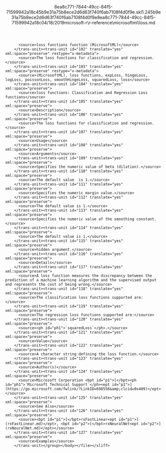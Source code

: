 <?xml version="1.0"?><xliff version="1.2" xmlns="urn:oasis:names:tc:xliff:document:1.2" xmlns:xsi="http://www.w3.org/2001/XMLSchema-instance" xsi:schemaLocation="urn:oasis:names:tc:xliff:document:1.2 xliff-core-1.2-transitional.xsd"><file datatype="xml" original="loss.md" source-language="en-US" target-language="en-US"><header><tool tool-id="mdxliff" tool-name="mdxliff" tool-version="1.0-d1654b2" tool-company="Microsoft" /><xliffext:skl_file_name xmlns:xliffext="urn:microsoft:content:schema:xliffextensions">8ea8c771-7844-49cc-84f5-71599942a18c45b9e31a75b8ece2d6d63f740f6ab7108f4d0f9e.skl</xliffext:skl_file_name><xliffext:version xmlns:xliffext="urn:microsoft:content:schema:xliffextensions">1.2</xliffext:version><xliffext:ms.openlocfilehash xmlns:xliffext="urn:microsoft:content:schema:xliffextensions">45b9e31a75b8ece2d6d63f740f6ab7108f4d0f9e</xliffext:ms.openlocfilehash><xliffext:ms.sourcegitcommit xmlns:xliffext="urn:microsoft:content:schema:xliffextensions">8ea8c771-7844-49cc-84f5-71599942a18c</xliffext:ms.sourcegitcommit><xliffext:ms.lasthandoff xmlns:xliffext="urn:microsoft:content:schema:xliffextensions">04/18/2019</xliffext:ms.lasthandoff><xliffext:ms.openlocfilepath xmlns:xliffext="urn:microsoft:content:schema:xliffextensions">microsoft-r\r-reference\microsoftml\loss.md</xliffext:ms.openlocfilepath></header><body><group id="content" extype="content"><trans-unit id="101" translate="yes" xml:space="preserve" restype="x-metadata">
          <source>loss functions function (MicrosoftML)</source>
        </trans-unit><trans-unit id="102" translate="yes" xml:space="preserve" restype="x-metadata">
          <source>The loss functions for classification and regression.</source>
        </trans-unit><trans-unit id="103" translate="yes" xml:space="preserve" restype="x-metadata">
          <source>(MicrosoftML), loss functions, expLoss, hingeLoss, logLoss, poissonLoss, smoothHingeLoss, squaredLoss, loss</source>
        </trans-unit><trans-unit id="104" translate="yes" xml:space="preserve">
          <source>loss functions: Classification and Regression Loss functions</source>
        </trans-unit><trans-unit id="105" translate="yes" xml:space="preserve">
          <source>Description</source>
        </trans-unit><trans-unit id="106" translate="yes" xml:space="preserve">
          <source>The loss functions for classification and regression.</source>
        </trans-unit><trans-unit id="107" translate="yes" xml:space="preserve">
          <source>Usage</source>
        </trans-unit><trans-unit id="108" translate="yes" xml:space="preserve">
          <source>Arguments</source>
        </trans-unit><trans-unit id="109" translate="yes" xml:space="preserve">
          <source>Specifies the numeric value of beta (dilation).</source>
        </trans-unit><trans-unit id="110" translate="yes" xml:space="preserve">
          <source>The default value  is 1.</source>
        </trans-unit><trans-unit id="111" translate="yes" xml:space="preserve">
          <source>Specifies the numeric margin value.</source>
        </trans-unit><trans-unit id="112" translate="yes" xml:space="preserve">
          <source>The default value is 1.</source>
        </trans-unit><trans-unit id="113" translate="yes" xml:space="preserve">
          <source>Specifies the numeric value of the smoothing constant.</source>
        </trans-unit><trans-unit id="114" translate="yes" xml:space="preserve">
          <source>The default value is 1.</source>
        </trans-unit><trans-unit id="115" translate="yes" xml:space="preserve">
          <source>hidden argument.</source>
        </trans-unit><trans-unit id="116" translate="yes" xml:space="preserve">
          <source>Details</source>
        </trans-unit><trans-unit id="117" translate="yes" xml:space="preserve">
          <source>A loss function measures the discrepancy between the prediction of a machine learning algorithm and the supervised output and represents the cost of being wrong.</source>
        </trans-unit><trans-unit id="118" translate="yes" xml:space="preserve">
          <source>The classification loss functions supported are:</source>
        </trans-unit><trans-unit id="119" translate="yes" xml:space="preserve">
          <source>The regression loss functions supported are:</source>
        </trans-unit><trans-unit id="120" translate="yes" xml:space="preserve">
          <source><ph id="ph1">`squaredLoss`</ph>.</source>
        </trans-unit><trans-unit id="121" translate="yes" xml:space="preserve">
          <source>Value</source>
        </trans-unit><trans-unit id="122" translate="yes" xml:space="preserve">
          <source>A character string defining the loss function.</source>
        </trans-unit><trans-unit id="123" translate="yes" xml:space="preserve">
          <source>Author(s)</source>
        </trans-unit><trans-unit id="124" translate="yes" xml:space="preserve">
          <source>Microsoft Corporation <bpt id="p1">[</bpt><ph id="ph1">`Microsoft Technical Support`</ph><ept id="p1">](https://go.microsoft.com/fwlink/?LinkID=698556&amp;clcid=0x409)</ept></source>
        </trans-unit><trans-unit id="125" translate="yes" xml:space="preserve">
          <source>See Also</source>
        </trans-unit><trans-unit id="126" translate="yes" xml:space="preserve">
          <source><bpt id="p1">[</bpt>rxFastLinear<ept id="p1">](rxFastLinear.md)</ept>, <bpt id="p2">[</bpt>rxNeuralNet<ept id="p2">](rxNeuralNet.md)</ept></source>
        </trans-unit><trans-unit id="127" translate="yes" xml:space="preserve">
          <source>Examples</source>
        </trans-unit></group></body></file></xliff>